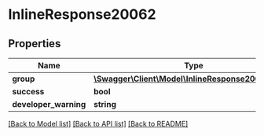 # InlineResponse20062

## Properties
Name | Type | Description | Notes
------------ | ------------- | ------------- | -------------
**group** | [**\Swagger\Client\Model\InlineResponse20062Group**](InlineResponse20062Group.md) |  | [optional] 
**success** | **bool** |  | [optional] 
**developer_warning** | **string** |  | [optional] 

[[Back to Model list]](../../README.md#documentation-for-models) [[Back to API list]](../../README.md#documentation-for-api-endpoints) [[Back to README]](../../README.md)

